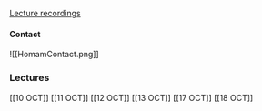 [Lecture recordings](https://changemakereducation-my.sharepoint.com/personal/susanna_tegnevall_cmeducations_se/_layouts/15/onedrive.aspx?id=%2Fpersonal%2Fsusanna%5Ftegnevall%5Fcmeducations%5Fse%2FDocuments%2FInspelningar%2FAI&ga=1)

#### Contact
![[HomamContact.png]]


### Lectures
[[10 OCT]]
[[11 OCT]]
[[12 OCT]]
[[13 OCT]]
[[17 OCT]]
[[18 OCT]]







